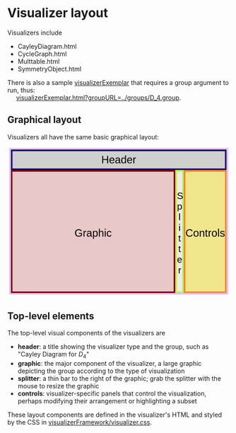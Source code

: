 
# Visualizer layout

Visualizers include
- CayleyDiagram.html
- CycleGraph.html
- Multtable.html
- SymmetryObject.html

There is also a sample [visualizerExemplar](./visualizerExemplar.md) that requires a group argument to run, thus:
<br>&nbsp;&nbsp;&nbsp;&nbsp;
    [visualizerExemplar.html?groupURL=../groups/D_4.group](./visualizerExemplar.html?groupURL=../groups/D_4.group).

## Graphical layout
     
Visualizers all have the same basic graphical layout:

  ![layout](./visualizerLayout.png "Visualizer layout")

## Top-level elements

The top-level visual components of the visualizers are
- **header**: a title showing the visualizer type and the group, such as "Cayley Diagram for <i>D</i><sub>4</sub>"
- **graphic**: the major component of the visualizer, a large graphic depicting the group according to the type of visualization
- **splitter**: a thin bar to the right of the graphic; grab the splitter with the mouse to resize the graphic
- **controls**: visualizer-specific panels that control the visualization, perhaps modifying their arrangement or highlighting a subset

These layout components are defined in the visualizer's HTML and styled by the CSS in [visualizerFramework/visualizer.css](./visualizerFramework/visualizer_css.md).
